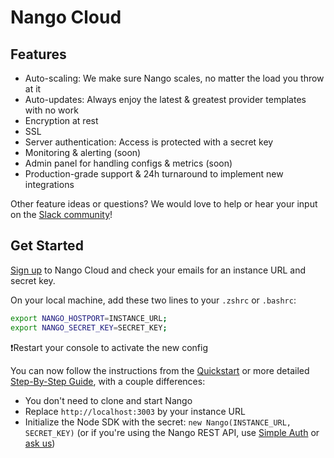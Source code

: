 # Nango Cloud

## Features

-   Auto-scaling: We make sure Nango scales, no matter the load you throw at it
-   Auto-updates: Always enjoy the latest & greatest provider templates with no work
-   Encryption at rest
-   SSL
-   Server authentication: Access is protected with a secret key
-   Monitoring & alerting (soon)
-   Admin panel for handling configs & metrics (soon)
-   Production-grade support & 24h turnaround to implement new integrations

Other feature ideas or questions? We would love to help or hear your input on the [Slack community](https://nango.dev/slack)!

## Get Started

[Sign up](https://nango.dev/start) to Nango Cloud and check your emails for an instance URL and secret key.

On your local machine, add these two lines to your `.zshrc` or `.bashrc`:

```bash
export NANGO_HOSTPORT=INSTANCE_URL;
export NANGO_SECRET_KEY=SECRET_KEY;
```

❗️Restart your console to activate the new config

You can now follow the instructions from the [Quickstart](quickstart) or more detailed [Step-By-Step Guide](reference/guide.md), with a couple differences:

-   You don't need to clone and start Nango
-   Replace `http://localhost:3003` by your instance URL
-   Initialize the Node SDK with the secret: `new Nango(INSTANCE_URL, SECRET_KEY)` (or if you're using the Nango REST API, use [Simple Auth](https://en.wikipedia.org/wiki/Basic_access_authentication) or [ask us](https://nango.dev/slack))
